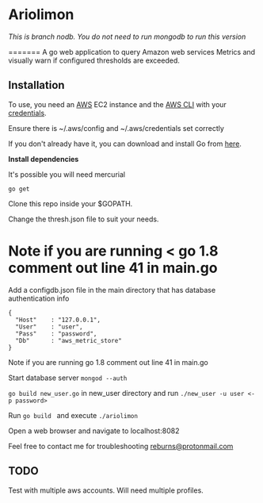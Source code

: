 # **Ariolimon** #

*This is branch nodb.  You do not need to run mongodb to run this version*

=======
A go web application to query Amazon web services Metrics and visually warn if configured thresholds are exceeded.


## **Installation** ##

To use, you need an [AWS](https://aws.amazon.com/) EC2 instance and the [AWS CLI](http://docs.aws.amazon.com/cli/latest/userguide/installing.html) with your [credentials](http://docs.aws.amazon.com/cli/latest/userguide/cli-chap-getting-started.html).

Ensure there is ~/.aws/config and ~/.aws/credentials set correctly

If you don't already have it, you can download and install Go from [here](https://golang.org/dl/).

**Install dependencies**

It's possible you will need mercurial

```
go get
```

Clone this repo inside your $GOPATH.

Change the thresh.json file to suit your needs.

Note if you are running < go 1.8 comment out line 41 in main.go
=======
Add a configdb.json file in the main directory that has database authentication info

```
{
  "Host"	: "127.0.0.1",
  "User"	: "user",
  "Pass"	: "password",
  "Db"		: "aws_metric_store"
}
```

Note if you are running go 1.8 comment out line 41 in main.go

Start database server `mongod --auth`

`go build new_user.go` in new\_user directory and run `./new_user -u user <-p password>` 

Run `go build ` and execute `./ariolimon`

Open a web browser and navigate to localhost:8082

Feel free to contact me for troubleshooting reburns@protonmail.com

## **TODO** ##

Test with multiple aws accounts. Will need multiple profiles.

